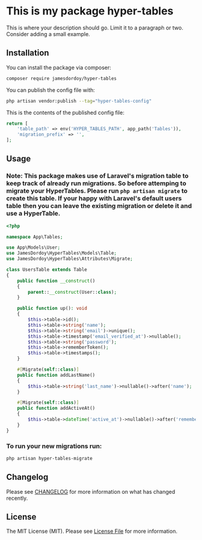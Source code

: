 # This is my package hyper-tables


This is where your description should go. Limit it to a paragraph or two. Consider adding a small example.

## Installation

You can install the package via composer:

```bash
composer require jamesdordoy/hyper-tables
```

You can publish the config file with:

```bash
php artisan vendor:publish --tag="hyper-tables-config"
```

This is the contents of the published config file:

```php
return [
    'table_path' => env('HYPER_TABLES_PATH', app_path('Tables')),
    'migration_prefix' => '',
];
```

## Usage

### Note: This package makes use of Laravel's migration table to keep track of already run migrations. So before attemping to migrate your HyperTables. Please run `php artisan migrate` to create this table. If your happy with Laravel's default users table then you can leave the existing migration or delete it and use a HyperTable.

```php
<?php

namespace App\Tables;

use App\Models\User;
use JamesDordoy\HyperTables\Models\Table;
use JamesDordoy\HyperTables\Attributes\Migrate;

class UsersTable extends Table
{
    public function __construct()
    {
        parent::__construct(User::class);
    }

    public function up(): void
    {
        $this->table->id();
        $this->table->string('name');
        $this->table->string('email')->unique();
        $this->table->timestamp('email_verified_at')->nullable();
        $this->table->string('password');
        $this->table->rememberToken();
        $this->table->timestamps();
    }

    #[Migrate(self::class)]
    public function addLastName()
    {
        $this->table->string('last_name')->nullable()->after('name');
    }

    #[Migrate(self::class)]
    public function addActiveAt()
    {
        $this->table->dateTime('active_at')->nullable()->after('remember_token');
    }
}
```

### To run your new migrations run:
```bash
php artisan hyper-tables-migrate
```

## Changelog

Please see [CHANGELOG](CHANGELOG.md) for more information on what has changed recently.

## License

The MIT License (MIT). Please see [License File](LICENSE.md) for more information.
